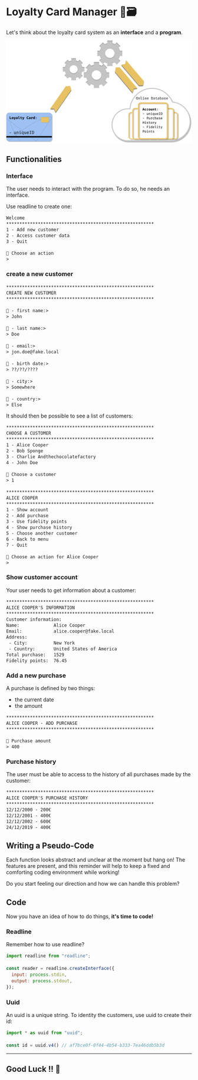 # Loyalty Card Manager 📇🗃️

Let's think about the loyalty card system as an **interface** and a **program**.

![Loyalty card workflow](./assets/images/Loyalty_Card.png)

## Functionalities

### Interface

The user needs to interact with the program. To do so, he needs an interface.

Use readline to create one:

```
Welcome
********************************************************
1 - Add new customer
2 - Access customer data
3 - Quit

🤖 Choose an action
>
```

### create a new customer

```
********************************************************
CREATE NEW CUSTOMER
********************************************************

🤖 - first name:>
> John

🤖 - last name:>
> Doe

🤖 - email:>
> jon.doe@fake.local

🤖 - birth date:>
> ??/??/????

🤖 - city:>
> Somewhere

🤖 - country:>
> Else
```
It should then be possible to see a list of customers:

```
********************************************************
CHOOSE A CUSTOMER
********************************************************
1 - Alice Cooper
2 - Bob Sponge
3 - Charlie Andthechocolatefactory
4 - John Doe

🤖 Choose a customer
> 1

********************************************************
ALICE COOPER
********************************************************
1 - Show account
2 - Add purchase
3 - Use fidelity points
4 - Show purchase history
5 - Choose another customer
6 - Back to menu
7 - Quit

🤖 Choose an action for Alice Cooper
>
```

### Show customer account

Your user needs to get information about a customer:

```
********************************************************
ALICE COOPER'S INFORMATION
********************************************************
Customer information:
Name:             Alice Cooper
Email:            alice.cooper@fake.local
Address:
 - City:          New York
 - Country:       United States of America
Total purchase:   1529
Fidelity points:  76.45
```

### Add a new purchase

A purchase is defined by two things:
- the current date
- the amount

```
********************************************************
ALICE COOPER - ADD PURCHASE
********************************************************

🤖 Purchase amount
> 400
```

### Purchase history

The user must be able to access to the history of all purchases made by the customer:

```
********************************************************
ALICE COOPER'S PURCHASE HISTORY
********************************************************
12/12/2000 - 200€
12/12/2001 - 400€
12/12/2002 - 600€
24/12/2019 - 400€
```

## Writing a Pseudo-Code

Each function looks abstract and unclear at the moment but hang on! The features are present, and this reminder will help to keep a fixed and comforting coding environment while working!

Do you start feeling our direction and how we can handle this problem? 

## Code

Now you have an idea of how to do things, **it's time to code!**

### Readline

Remember how to use readline?

```javascript
import readline from "readline";

const reader = readline.createInterface({
  input: process.stdin,
  output: process.stdout,
});
```

### Uuid

An uuid is a unique string. To identity the customers, use uuid to create their id:

```javascript
import * as uuid from "uuid";

const id = uuid.v4() // af7bce0f-0f44-4b54-b333-7ea46ddb5b3d
```
---

## Good Luck !! 💪
